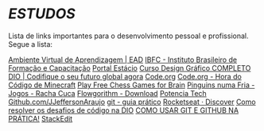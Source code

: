 ﻿# ***ESTUDOS***

Lista de links importantes para o desenvolvimento pessoal e profissional. Segue a lista:

[Ambiente Virtual de Aprendizagem | EAD](http://ead.educacao.pe.gov.br/)
[IBFC - Instituto Brasileiro de Formação e Capacitação](https://www.ibfc.org.br/menus/home)
[Portal Estácio](https://estacio.br/candidato)
[Curso Design Gráfico COMPLETO](https://www.udemy.com/course/curso-design-grafico-completo/)
[DIO | Codifique o seu futuro global agora](https://web.dio.me/home)
[Code.org](https://code.org/)
[Code.org - Hora do Código de Minecraft](https://studio.code.org/s/mc/lessons/1/levels/1)
[Play Free Chess Games for Brain](https://www.proprofsgames.com/chess/)
[Pinguins numa Fria - Jogos - Racha Cuca](https://rachacuca.com.br/jogos/pinguins-numa-fria/)
[Flowgorithm - Download](http://www.flowgorithm.org/download/index.html)
[Potencia Tech](https://potenciatech.com.br/)
[Github.com/JJeffersonAraujo](https://github.com/JJeffersonAraujo)
[git - guia prático](https://rogerdudler.github.io/git-guide/index.pt_BR.html)
[Rocketseat · Discover](https://www.rocketseat.com.br/discover)
[Como resolver os desafios de código na DIO](https://www.youtube.com/watch?v=IqLQHHUpHgw)
[COMO USAR GIT E GITHUB NA PRÁTICA!](https://www.youtube.com/watch?v=UBAX-13g8OM)
[StackEdit](https://stackedit.io/app#)
